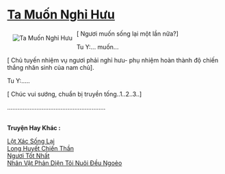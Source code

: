 <a href="https://utruyen.com/ta-muon-nghi-huu/19384/" title="Ta Muốn Nghỉ Hưu"><h1>Ta Muốn Nghỉ Hưu</h1></a><div style="display:table"><img align="right" style="float: left; padding: 10px;" src="https://utruyen.com/images/story/200x260/ta-muon-nghi-huu.jpg" alt="Ta Muốn Nghỉ Hưu">[ Ngươi muốn sống lại một lần nữa?]<p></p>Tu Y:... muốn...<p></p>[ Chủ tuyến nhiệm vụ ngươi phải nghỉ hưu- phụ nhiệm hoàn thành độ chiến thắng nhân sinh của nam chủ].<p></p>Tu Y:.....<p></p>[ Chúc vui sướng, chuẩn bị truyền tống..1..2..3..]<p></p>.........................................................</div><p><br><b>Truyện Hay Khác :</b></p><a href="https://utruyen.com/lot-xac-song-lai/18975/" alt="Lột Xác Sống Lại">Lột Xác Sống Lại</a><br/><a href="https://truyenhot2020.wordpress.com/2019/12/11/long-huyet-chien-than/" alt="Long Huyết Chiến Thần">Long Huyết Chiến Thần</a><br/><a href="https://www.flickr.com/photos/183745219@N08/49399859117/" alt="Ngươi Tốt Nhất">Ngươi Tốt Nhất</a><br/><a href="https://github.com/quanluxury/truyenhot/tree/master/truyenhay/19154/" alt="Nhân Vật Phản Diện Tôi Nuôi Đều Ngoẻo">Nhân Vật Phản Diện Tôi Nuôi Đều Ngoẻo</a><br/>